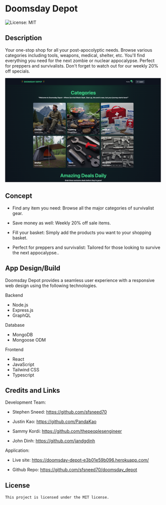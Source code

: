 # Doomsday Depot

![License: MIT](https://img.shields.io/badge/License-MIT-yellow.svg)

## Description

Your one-stop shop for all your post-apocolyptic needs.  Browse various categories including tools, weapons, medical, shelter, etc.  You'll find everything you need for the next zombie or nuclear appocalypse. Perfect for preppers and survivalists.  Don't forget to watch out for our weekly 20% off specials.

![App Screenshot](/client/public/screenshot.png)

## Concept

- Find any item you need: Browse all the major categories of survivalist gear.

- Save money as well: Weekly 20% off sale items.

- Fill your basket: Simply add the products you want to your shopping basket.

- Perfect for preppers and survivalist: Tailored for those looking to survive the next appocalypse..

## App Design/Build

Doomsday Depot provides a seamless user experience with a responsive web design using the following technologies.

Backend

- Node.js
- Express.js
- GraphQL

Database

- MongoDB
- Mongoose ODM

Frontend

- React
- JavaScript
- Tailwind CSS
- Typescript

## Credits and Links

Development Team:

- Stephen Sneed: https://github.com/sfsneed70

- Justin Kao: https://github.com/PandaKao

- Sammy Kordi: https://github.com/thepeoplesengineer

- John Dinh: https://github.com/jandgdinh

Application:

- Live site: https://doomsday-depot-e3b01e59b096.herokuapp.com/

- Github Repo: https://github.com/sfsneed70/doomsday_depot

## License

    This project is licensed under the MIT license.
